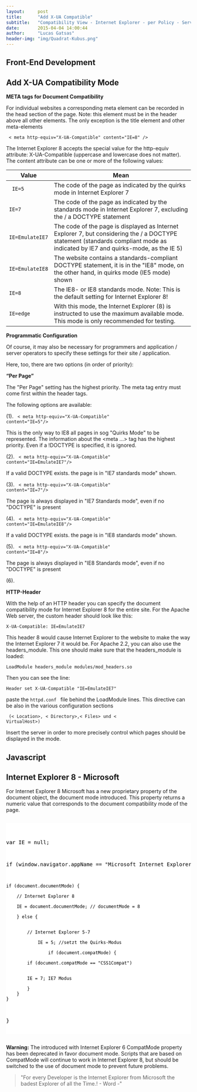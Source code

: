 ```yaml
---
layout:     post
title:      "Add X-UA Compatible"
subtitle:   "Compatibility View - Internet Explorer - per Policy - Server Based"
date:       2015-04-04 14:00:44
author:     "Lucas Gatsas"
header-img: "img/Quadrat-Kubus.png"
---
```


<h2 class="section-heading"><strong> Front-End Development</strong> </h2>
<h2 class="section-heading">Add X-UA Compatibility Mode</h2>


<strong>META tags for Document Compatibility</strong>

For individual websites a corresponding meta element can be recorded in the head section of the page. Note: this element must be in the header above all other elements. The only exception is the title element and other meta-elements

      

<code> < meta http-equiv="X-UA-Compatible" content="IE=8" /> </code>

The Internet Explorer 8 accepts the special value for the http-equiv attribute: X-UA-Compatible (uppercase and lowercase does not matter).
The content attribute can be one or more of the following values:


<table class="table">
        <thead>
          <tr>
            <th>Value</th>
            <th id="fadeout-1">Mean</th>
          </tr>
        </thead>
        <tbody>
          <tr>
            <td> <code> IE=5 </code></td>
            <td id="fadeout-1">The code of the page as indicated by the quirks mode in Internet Explorer 7 </td>
          </tr>
          <tr>
            <td><code>IE=7</code></td>
            <td id="fadeout-1">The code of the page as indicated by the standards mode in Internet Explorer 7, excluding the / a DOCTYPE statement</td>
          </tr>
          <tr>
            <td><code>IE=EmulateIE7</code></td>
            <td id="fadeout-1">The code of the page is displayed as Internet Explorer 7, but considering the / a DOCTYPE statement (standards compliant mode as indicated by IE7 and quirks-mode, as the IE 5)</td>
          </tr>
               <tr>
            <td><code>IE=EmulateIE8</code></td>
            <td id="fadeout-1">The website contains a standards-compliant DOCTYPE statement, it is in the "IE8" mode, on the other hand, in quirks mode (IE5 mode) shown</td>
          </tr>
                        <tr>
            <td><code>IE=8</code></td>
            <td id="fadeout-1">The IE8- or IE8 standards mode. Note: This is the default setting for Internet Explorer 8!</td>
          </tr>
                       <tr>
            <td><code>IE=edge</code></td>
            <td id="fadeout-1">With this mode, the Internet Explorer (8) is instructed to use the maximum available mode. This mode is only recommended for testing.</td>
          </tr>
        </tbody>
      </table>



<strong> Programmatic Configuration </strong>


Of course, it may also be necessary for programmers and application / server operators to specify these settings for their site / application.

Here, too, there are two options (in order of priority):


<strong> “Per Page” </strong>


The "Per Page" setting has the highest priority. The meta tag entry must come first within the header tags.

The following options are available:

(1). <code> < meta http-equiv="X-UA-Compatible" content="IE=5"/> </code> 

This is the only way to IE8 all pages in sog "Quirks Mode" to be represented. The information about the <meta ...> tag has the highest priority. Even if a !DOCTYPE is specified, it is ignored.

(2). <code> < meta http-equiv="X-UA-Compatible" content="IE=EmulateIE7"/>  </code>

If a valid DOCTYPE exists. the page is in "IE7 standards mode" shown.

(3). <code> < meta http-equiv="X-UA-Compatible" content="IE=7"/> </code>

The page is always displayed in "IE7 Standards mode", even if no "DOCTYPE" is present

(4). <code> < meta http-equiv="X-UA-Compatible" content="IE=EmulateIE8"/> </code>

If a valid DOCTYPE exists. the page is in "IE8 standards mode" shown.

(5). <code> < meta http-equiv="X-UA-Compatible" content="IE=8"/> </code>

The page is always displayed in "IE8 Standards mode", even if no "DOCTYPE" is present

(6).

<strong>HTTP-Header</strong>

With the help of an HTTP header you can specify the document compatibility mode for Internet Explorer 8 for the entire site.
For the Apache Web server, the custom header should look like this:

<code>X-UA-Compatible: IE=EmulateIE7 </code>

This header 8 would cause Internet Explorer to the website to make the way the Internet Explorer 7 it would be.
For Apache 2.2, you can also use the headers_module. This one should make sure that the headers_module is loaded:

<code>LoadModule headers_module modules/mod_headers.so</code>

Then you can see the line:

<code>Header set X-UA-Compatible "IE=EmulateIE7"</code>

paste the <code>httpd.conf </code> file behind the LoadModule lines. This directive can be also in the various configuration sections

<code> (< Location>, < Directory>,< Files> und < VirtualHost>) </code>


Insert the server in order to more precisely control which pages should be displayed in the mode.

<h2 class="section-heading"><strong> Javascript</strong> </h2>
<h2 class="section-heading"> Internet Explorer 8 - Microsoft</h2>

For Internet Explorer 8 Microsoft has a new proprietary property of the document object, the document mode introduced. This property returns a numeric value that corresponds to the document compatibility mode of the page.


<div style="overflow:auto; height=200; width=100%;">
<pre style="color:black;background:white;"><pre>

var IE = null;

if (window.navigator.appName == "Microsoft Internet Explorer") {
	
	if (document.documentMode) {

		// Internet Explorer 8

		IE = document.documentMode; // documentMode = 8

		} else {


			// Internet Explorer 5-7

				IE = 5; //setzt the Quirks-Modus

					if (document.compatMode) {
	
			if (document.compatMode == "CSS1Compat")


			IE = 7; IE7 Modus

			}
		}
	}
}
</pre></pre></div>



<strong>Warning:</strong> The introduced with Internet Explorer 6 CompatMode property has been deprecated in favor document mode. Scripts that are based on CompatMode will continue to work in Internet Explorer 8, but should be switched to the use of document mode to prevent future problems.



<blockquote>
	"For every Developer is the Internet Explorer from Microsoft the badest Explorer of all the Time.! - Word -"
</blockquote>